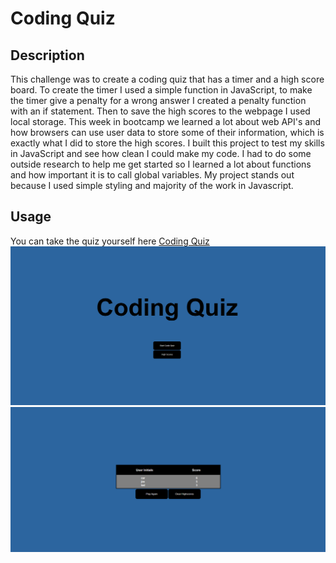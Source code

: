 # Coding Quiz

## Description
This challenge was to create a coding quiz that has a timer and a high score board. To create the timer I used a simple function in JavaScript, to make the timer give a penalty for a wrong answer I created a penalty function with an if statement. Then to save the high scores to the webpage I used local storage. This week in bootcamp we learned a lot about web API's and how browsers can use user data to store some of their information, which is exactly what I did to store the high scores. I built this project to test my skills in JavaScript and see how clean I could make my code. I had to do some outside research to help me get started so I learned a lot about functions and how important it is to call global variables. My project stands out because I used simple styling and majority of the work in Javascript. 

## Usage
You can take the quiz yourself here [Coding Quiz](https://zencoh.github.io/quizMeBroh/)
![](assets/images/codingQuiz.png)
![](assets/images/codingQuiz1.png)